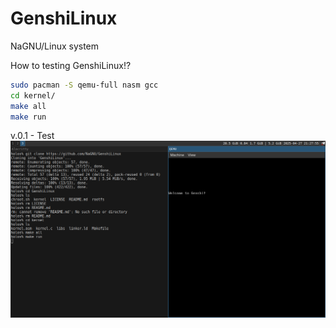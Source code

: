 # GenshiLinux
NaGNU/Linux system

How to testing GenshiLinux!?
``` sh
sudo pacman -S qemu-full nasm gcc
cd kernel/
make all
make run
```

v.0.1 - Test
![v.0.1](https://github.com/NaGNU/GenshiLinux/blob/main/screens/v-0-1.png)
